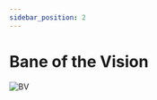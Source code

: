 ```yaml
---
sidebar_position: 2
---
```


# Bane of the Vision

![BV](https://vwiki.valorserver.com/api/item/picture/bane%20of%20the%20vision)
